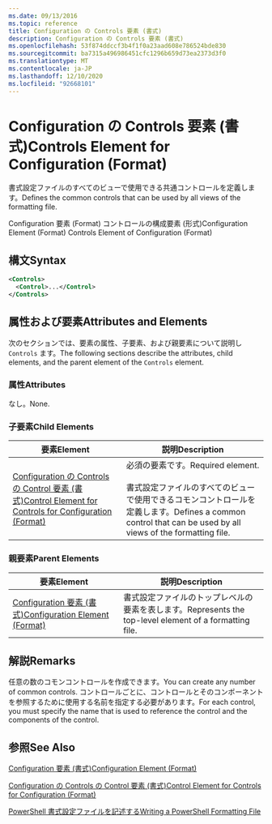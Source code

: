 ```yaml
---
ms.date: 09/13/2016
ms.topic: reference
title: Configuration の Controls 要素 (書式)
description: Configuration の Controls 要素 (書式)
ms.openlocfilehash: 53f874ddccf3b4f1f0a23aad608e786524bde830
ms.sourcegitcommit: ba7315a496986451cfc1296b659d73ea2373d3f0
ms.translationtype: MT
ms.contentlocale: ja-JP
ms.lasthandoff: 12/10/2020
ms.locfileid: "92668101"
---
```

# <a name="controls-element-for-configuration-format"></a><span data-ttu-id="c2f15-103">Configuration の Controls 要素 (書式)</span><span class="sxs-lookup"><span data-stu-id="c2f15-103">Controls Element for Configuration (Format)</span></span>

<span data-ttu-id="c2f15-104">書式設定ファイルのすべてのビューで使用できる共通コントロールを定義します。</span><span class="sxs-lookup"><span data-stu-id="c2f15-104">Defines the common controls that can be used by all views of the formatting file.</span></span>

<span data-ttu-id="c2f15-105">Configuration 要素 (Format) コントロールの構成要素 (形式)</span><span class="sxs-lookup"><span data-stu-id="c2f15-105">Configuration Element (Format) Controls Element of Configuration (Format)</span></span>

## <a name="syntax"></a><span data-ttu-id="c2f15-106">構文</span><span class="sxs-lookup"><span data-stu-id="c2f15-106">Syntax</span></span>

```xml
<Controls>
  <Control>...</Control>
</Controls>
```

## <a name="attributes-and-elements"></a><span data-ttu-id="c2f15-107">属性および要素</span><span class="sxs-lookup"><span data-stu-id="c2f15-107">Attributes and Elements</span></span>

<span data-ttu-id="c2f15-108">次のセクションでは、要素の属性、子要素、および親要素について説明し `Controls` ます。</span><span class="sxs-lookup"><span data-stu-id="c2f15-108">The following sections describe the attributes, child elements, and the parent element of the `Controls` element.</span></span>

### <a name="attributes"></a><span data-ttu-id="c2f15-109">属性</span><span class="sxs-lookup"><span data-stu-id="c2f15-109">Attributes</span></span>

<span data-ttu-id="c2f15-110">なし。</span><span class="sxs-lookup"><span data-stu-id="c2f15-110">None.</span></span>

### <a name="child-elements"></a><span data-ttu-id="c2f15-111">子要素</span><span class="sxs-lookup"><span data-stu-id="c2f15-111">Child Elements</span></span>

|<span data-ttu-id="c2f15-112">要素</span><span class="sxs-lookup"><span data-stu-id="c2f15-112">Element</span></span>|<span data-ttu-id="c2f15-113">説明</span><span class="sxs-lookup"><span data-stu-id="c2f15-113">Description</span></span>|
|-------------|-----------------|
|[<span data-ttu-id="c2f15-114">Configuration の Controls の Control 要素 (書式)</span><span class="sxs-lookup"><span data-stu-id="c2f15-114">Control Element for Controls for Configuration (Format)</span></span>](./control-element-for-controls-for-configuration-format.md)|<span data-ttu-id="c2f15-115">必須の要素です。</span><span class="sxs-lookup"><span data-stu-id="c2f15-115">Required element.</span></span><br /><br /> <span data-ttu-id="c2f15-116">書式設定ファイルのすべてのビューで使用できるコモンコントロールを定義します。</span><span class="sxs-lookup"><span data-stu-id="c2f15-116">Defines a common control that can be used by all views of the formatting file.</span></span>|

### <a name="parent-elements"></a><span data-ttu-id="c2f15-117">親要素</span><span class="sxs-lookup"><span data-stu-id="c2f15-117">Parent Elements</span></span>

|<span data-ttu-id="c2f15-118">要素</span><span class="sxs-lookup"><span data-stu-id="c2f15-118">Element</span></span>|<span data-ttu-id="c2f15-119">説明</span><span class="sxs-lookup"><span data-stu-id="c2f15-119">Description</span></span>|
|-------------|-----------------|
|[<span data-ttu-id="c2f15-120">Configuration 要素 (書式)</span><span class="sxs-lookup"><span data-stu-id="c2f15-120">Configuration Element (Format)</span></span>](./configuration-element-format.md)|<span data-ttu-id="c2f15-121">書式設定ファイルのトップレベルの要素を表します。</span><span class="sxs-lookup"><span data-stu-id="c2f15-121">Represents the top-level element of a formatting file.</span></span>|

## <a name="remarks"></a><span data-ttu-id="c2f15-122">解説</span><span class="sxs-lookup"><span data-stu-id="c2f15-122">Remarks</span></span>

<span data-ttu-id="c2f15-123">任意の数のコモンコントロールを作成できます。</span><span class="sxs-lookup"><span data-stu-id="c2f15-123">You can create any number of common controls.</span></span> <span data-ttu-id="c2f15-124">コントロールごとに、コントロールとそのコンポーネントを参照するために使用する名前を指定する必要があります。</span><span class="sxs-lookup"><span data-stu-id="c2f15-124">For each control, you must specify the name that is used to reference the control and the components of the control.</span></span>

## <a name="see-also"></a><span data-ttu-id="c2f15-125">参照</span><span class="sxs-lookup"><span data-stu-id="c2f15-125">See Also</span></span>

[<span data-ttu-id="c2f15-126">Configuration 要素 (書式)</span><span class="sxs-lookup"><span data-stu-id="c2f15-126">Configuration Element (Format)</span></span>](./configuration-element-format.md)

[<span data-ttu-id="c2f15-127">Configuration の Controls の Control 要素 (書式)</span><span class="sxs-lookup"><span data-stu-id="c2f15-127">Control Element for Controls for Configuration (Format)</span></span>](./control-element-for-controls-for-configuration-format.md)

[<span data-ttu-id="c2f15-128">PowerShell 書式設定ファイルを記述する</span><span class="sxs-lookup"><span data-stu-id="c2f15-128">Writing a PowerShell Formatting File</span></span>](./writing-a-powershell-formatting-file.md)
